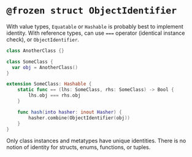 # `@frozen struct ObjectIdentifier`

With value types, `Equatable` or `Hashable` is probably best to implement identity. With reference types, can use `===` operator (identical instance check), or `ObjectIdentifier`.

```swift
class AnotherClass {}

class SomeClass {
  var obj = AnotherClass()
}

extension SomeClass: Hashable {
    static func == (lhs: SomeClass, rhs: SomeClass) -> Bool {
        lhs.obj === rhs.obj
    }

    func hash(into hasher: inout Hasher) {
        hasher.combine(ObjectIdentifier(obj))
    }
}
```

Only class instances and metatypes have unique identities. There is no notion of identity for structs, enums, functions, or tuples.
